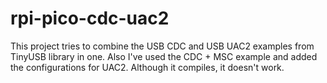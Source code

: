 # rpi-pico-cdc-uac2
This project tries to combine the USB CDC and USB UAC2 examples from TinyUSB library in one. Also I've used the CDC + MSC example and added the configurations for UAC2. Although it compiles, it doesn't work.
